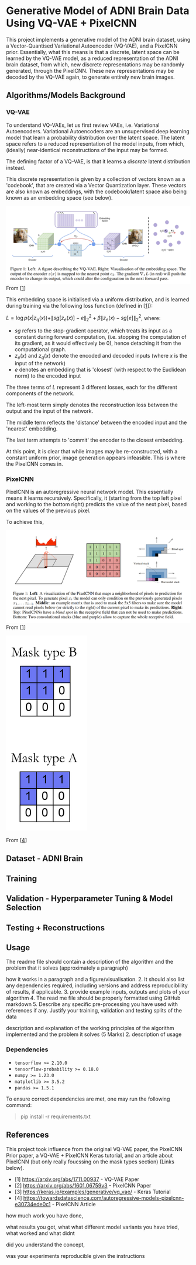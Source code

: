 # Generative Model of ADNI Brain Data Using VQ-VAE + PixelCNN

This project implements a generative model of the ADNI brain dataset, using a Vector-Quantised 
Variational Autoencoder (VQ-VAE), and a PixelCNN prior. Essentially, what this means is that a 
discrete, latent space can be learned by the VQ-VAE model, as a reduced representation of the ADNI 
brain dataset, from which, new discrete representations may be randomly generated, through the 
PixelCNN. These new representations may be decoded by the VQ-VAE again, to generate entirely new 
brain images.

## Algorithms/Models Background

### VQ-VAE

To understand VQ-VAEs, let us first review VAEs, i.e. Variational Autoencoders. Variational 
Autoencoders are an unsupervised deep learning model that learn a probability distribution over the 
latent space. The latent space refers to a reduced representation of the model inputs, from 
which, (ideally) near-identical reconstructions of the input may be formed.

The defining factor of a VQ-VAE, is that it learns a *discrete* latent distribution 
instead.

This discrete representation is given by a collection of vectors known as a 'codebook', that 
are created via a Vector Quantization layer. These vectors are also known as embeddings, with 
the codebook/latent space also being known as an embedding space (see below).

![VQ-VAE Architecture](ReducedResults/VQVAEArchitecture.PNG)
From [[1](#references)]

This embedding space is initialised via a uniform distribution, and is learned during training 
via the following loss function (defined in [[1](#references)]):

$L = \log p(x|z_q(x)) + \|sg[z_e(x)] - e\|_2^2+\beta\|z_e(x)-sg[e]\|_2^2$, where:

- $sg$ refers to the stop-gradient operator, which treats its input as a constant during forward 
  computation, (i.e. stopping the computation of its gradient, as it would effectively be 0), 
  hence detaching it from the computational graph.
- $z_e(x)$ and $z_q(x)$ denote the encoded and decoded inputs (where $x$ is the input of the 
  network)
- $e$ denotes an embedding that is 'closest' (with respect to the Euclidean norm) to the encoded 
  input

The three terms of $L$ represent $3$ different losses, each for the different components of the 
network.

The left-most term simply denotes the reconstruction loss between the output and the input of 
the network.

The middle term reflects the 'distance' between the encoded input and the 'nearest' embedding.

The last term attempts to 'commit' the encoder to the closest embedding.

At this point, it is clear that while images may be re-constructed, with a constant uniform 
prior, image generation appears infeasible. This is where the PixelCNN comes in.

### PixelCNN
PixelCNN is an autoregressive neural network model. This essentially means it learns recursively.
Specifically, it (starting from the top left pixel and working to the bottom right) predicts the 
value of the next pixel, based on the values of the previous pixel.

To achieve this, 

![VQ-VAE Architecture](ReducedResults/PixelCNNArchitecture.PNG)
From [[1](#references)]

![VQ-VAE Architecture](ReducedResults/maskTypes.png)

From [[4](#references)]

## Dataset - ADNI Brain

## Training

## Validation - Hyperparameter Tuning & Model Selection

## Testing + Reconstructions

## Usage



The readme file should contain a description of the algorithm and the problem that it solves
(approximately a paragraph)

how it works in a paragraph and a figure/visualisation.
2. It should also list any dependencies required, including versions and address reproduciblility of results,
if applicable.
3. provide example inputs, outputs and plots of your algorithm
4. The read me file should be properly formatted using GitHub markdown
5. Describe any specific pre-processing you have used with references if any. Justify your training, validation
and testing splits of the data

description and explanation of the working principles of the algorithm implemented and the problem it
solves (5 Marks)
2. description of usage


### Dependencies

- `tensorflow >= 2.10.0`
- `tensorflow-probability >= 0.18.0`
- `numpy >= 1.23.0`
- `matplotlib >= 3.5.2`
- `pandas >= 1.5.1`

To ensure correct dependencies are met, one may run the following command:

> pip install -r requirements.txt

## References
This project took influence from the original VQ-VAE paper, the PixelCNN Prior paper, a 
VQ-VAE + PixelCNN Keras tutorial, and an article about PixelCNN (but only really foucssing on 
the mask types section) (Links below).

- [1] https://arxiv.org/abs/1711.00937 - VQ-VAE Paper
- [2] https://arxiv.org/abs/1601.06759v3 - PixelCNN Paper
- [3] https://keras.io/examples/generative/vq_vae/ - Keras Tutorial
- [4] https://towardsdatascience.com/autoregressive-models-pixelcnn-e30734ede0c1 - PixelCNN Article


how much work you have done,

what results you got, what what different model variants you have tried, what worked and what didnt 

did you understand the concept,

was your experiments reproducible given the instructions